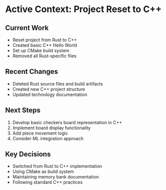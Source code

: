 # Active Context: Project Reset to C++

## Current Work
- Reset project from Rust to C++
- Created basic C++ Hello World
- Set up CMake build system
- Removed all Rust-specific files

## Recent Changes
- Deleted Rust source files and build artifacts
- Created new C++ project structure
- Updated technology documentation

## Next Steps
1. Develop basic checkers board representation in C++
2. Implement board display functionality
3. Add piece movement logic
4. Consider ML integration approach

## Key Decisions
- Switched from Rust to C++ implementation
- Using CMake as build system
- Maintaining memory bank documentation
- Following standard C++ practices
